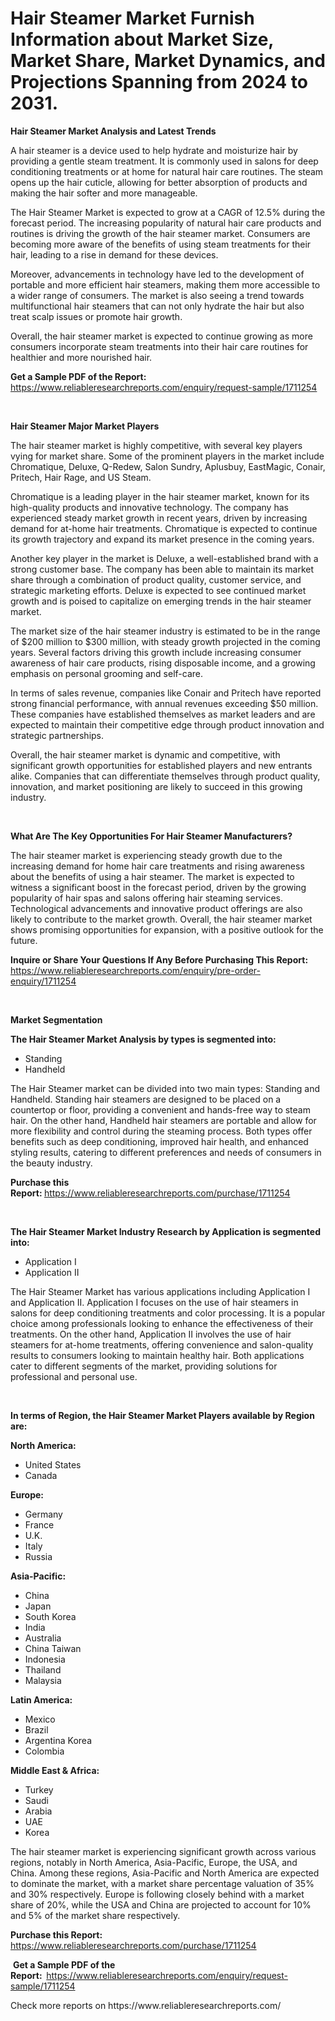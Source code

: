 <p><h1>Hair Steamer Market Furnish Information about Market Size, Market Share, Market Dynamics, and Projections Spanning from 2024 to 2031.</h1></p><p><strong>Hair Steamer Market Analysis and Latest Trends</strong></p>
<p><p>A hair steamer is a device used to help hydrate and moisturize hair by providing a gentle steam treatment. It is commonly used in salons for deep conditioning treatments or at home for natural hair care routines. The steam opens up the hair cuticle, allowing for better absorption of products and making the hair softer and more manageable.</p><p>The Hair Steamer Market is expected to grow at a CAGR of 12.5% during the forecast period. The increasing popularity of natural hair care products and routines is driving the growth of the hair steamer market. Consumers are becoming more aware of the benefits of using steam treatments for their hair, leading to a rise in demand for these devices.</p><p>Moreover, advancements in technology have led to the development of portable and more efficient hair steamers, making them more accessible to a wider range of consumers. The market is also seeing a trend towards multifunctional hair steamers that can not only hydrate the hair but also treat scalp issues or promote hair growth.</p><p>Overall, the hair steamer market is expected to continue growing as more consumers incorporate steam treatments into their hair care routines for healthier and more nourished hair.</p></p>
<p><strong>Get a Sample PDF of the Report:&nbsp;</strong> <a href="https://www.reliableresearchreports.com/enquiry/request-sample/1711254">https://www.reliableresearchreports.com/enquiry/request-sample/1711254</a></p>
<p>&nbsp;</p>
<p><strong>Hair Steamer Major Market Players</strong></p>
<p><p>The hair steamer market is highly competitive, with several key players vying for market share. Some of the prominent players in the market include Chromatique, Deluxe, Q-Redew, Salon Sundry, Aplusbuy, EastMagic, Conair, Pritech, Hair Rage, and US Steam.</p><p>Chromatique is a leading player in the hair steamer market, known for its high-quality products and innovative technology. The company has experienced steady market growth in recent years, driven by increasing demand for at-home hair treatments. Chromatique is expected to continue its growth trajectory and expand its market presence in the coming years.</p><p>Another key player in the market is Deluxe, a well-established brand with a strong customer base. The company has been able to maintain its market share through a combination of product quality, customer service, and strategic marketing efforts. Deluxe is expected to see continued market growth and is poised to capitalize on emerging trends in the hair steamer market.</p><p>The market size of the hair steamer industry is estimated to be in the range of $200 million to $300 million, with steady growth projected in the coming years. Several factors driving this growth include increasing consumer awareness of hair care products, rising disposable income, and a growing emphasis on personal grooming and self-care.</p><p>In terms of sales revenue, companies like Conair and Pritech have reported strong financial performance, with annual revenues exceeding $50 million. These companies have established themselves as market leaders and are expected to maintain their competitive edge through product innovation and strategic partnerships.</p><p>Overall, the hair steamer market is dynamic and competitive, with significant growth opportunities for established players and new entrants alike. Companies that can differentiate themselves through product quality, innovation, and market positioning are likely to succeed in this growing industry.</p></p>
<p>&nbsp;</p>
<p><strong>What Are The Key Opportunities For Hair Steamer Manufacturers?</strong></p>
<p><p>The hair steamer market is experiencing steady growth due to the increasing demand for home hair care treatments and rising awareness about the benefits of using a hair steamer. The market is expected to witness a significant boost in the forecast period, driven by the growing popularity of hair spas and salons offering hair steaming services. Technological advancements and innovative product offerings are also likely to contribute to the market growth. Overall, the hair steamer market shows promising opportunities for expansion, with a positive outlook for the future.</p></p>
<p><strong>Inquire or Share Your Questions If Any Before Purchasing This Report:</strong> <a href="https://www.reliableresearchreports.com/enquiry/pre-order-enquiry/1711254">https://www.reliableresearchreports.com/enquiry/pre-order-enquiry/1711254</a></p>
<p>&nbsp;</p>
<p><strong>Market Segmentation</strong></p>
<p><strong>The Hair Steamer Market Analysis by types is segmented into:</strong></p>
<p><ul><li>Standing</li><li>Handheld</li></ul></p>
<p><p>The Hair Steamer market can be divided into two main types: Standing and Handheld. Standing hair steamers are designed to be placed on a countertop or floor, providing a convenient and hands-free way to steam hair. On the other hand, Handheld hair steamers are portable and allow for more flexibility and control during the steaming process. Both types offer benefits such as deep conditioning, improved hair health, and enhanced styling results, catering to different preferences and needs of consumers in the beauty industry.</p></p>
<p><strong>Purchase this Report:&nbsp;</strong><a href="https://www.reliableresearchreports.com/purchase/1711254">https://www.reliableresearchreports.com/purchase/1711254</a></p>
<p>&nbsp;</p>
<p><strong>The Hair Steamer Market Industry Research by Application is segmented into:</strong></p>
<p><ul><li>Application I</li><li>Application II</li></ul></p>
<p><p>The Hair Steamer Market has various applications including Application I and Application II. Application I focuses on the use of hair steamers in salons for deep conditioning treatments and color processing. It is a popular choice among professionals looking to enhance the effectiveness of their treatments. On the other hand, Application II involves the use of hair steamers for at-home treatments, offering convenience and salon-quality results to consumers looking to maintain healthy hair. Both applications cater to different segments of the market, providing solutions for professional and personal use.</p></p>
<p>&nbsp;</p>
<p><strong>In terms of Region, the Hair Steamer Market Players available by Region are:</strong></p>
<p>
    <p> <strong> North America: </strong>
        <ul>
            <li>United States</li>
            <li>Canada</li>
        </ul>
        </p> 
    <p> <strong> Europe: </strong>
        <ul>
            <li>Germany</li>
            <li>France</li>
            <li>U.K.</li>
            <li>Italy</li>
            <li>Russia</li>
        </ul>
        </p> 
    <p> <strong> Asia-Pacific: </strong>
        <ul>
            <li>China</li>
            <li>Japan</li>
            <li>South Korea</li>
            <li>India</li>
            <li>Australia</li>
            <li>China Taiwan</li>
            <li>Indonesia</li>
            <li>Thailand</li>
            <li>Malaysia</li>
        </ul>
        </p> 
    <p> <strong> Latin America: </strong>
        <ul>
            <li>Mexico</li>
            <li>Brazil</li>
            <li>Argentina Korea</li>
            <li>Colombia</li>
        </ul>
        </p> 
    <p> <strong> Middle East & Africa: </strong>
        <ul>
            <li>Turkey</li>
            <li>Saudi</li>
            <li>Arabia</li>
            <li>UAE</li>
            <li>Korea</li>
        </ul>
    </p>
    </p>
<p><p>The hair steamer market is experiencing significant growth across various regions, notably in North America, Asia-Pacific, Europe, the USA, and China. Among these regions, Asia-Pacific and North America are expected to dominate the market, with a market share percentage valuation of 35% and 30% respectively. Europe is following closely behind with a market share of 20%, while the USA and China are projected to account for 10% and 5% of the market share respectively.</p></p>
<p><strong>Purchase this Report: </strong><a href="https://www.reliableresearchreports.com/purchase/1711254">https://www.reliableresearchreports.com/purchase/1711254</a></p>
<p>&nbsp;<strong>Get a Sample PDF of the Report:&nbsp;&nbsp;</strong><a href="https://www.reliableresearchreports.com/enquiry/request-sample/1711254">https://www.reliableresearchreports.com/enquiry/request-sample/1711254</a></p>
<p><strong></strong></p>
<p>Check more reports on https://www.reliableresearchreports.com/</p>